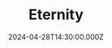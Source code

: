 ---
video:
  type: vimeo
  id: 940596354
speaker:
  permalink: bart-wilkins
  name: Bart Wilkins
title: 4. Eternity
image: https://i.imgur.com/SEWKkTS.png
date: 2024-04-28T14:30:00.000Z
series: "life-after-life"
---
